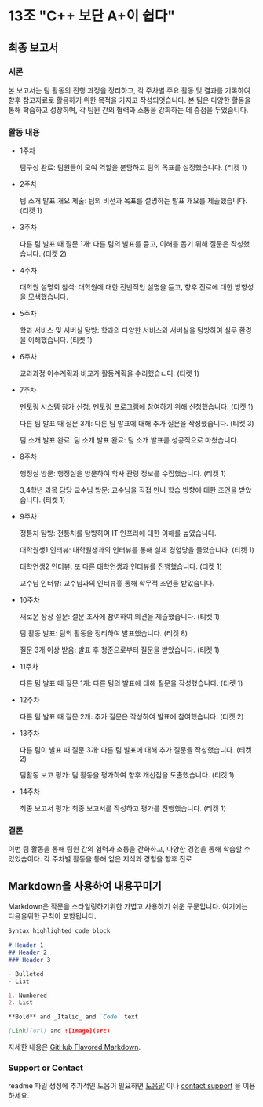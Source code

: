 # 13조 "C++ 보단 A+이 쉽다"

## 최종 보고서

### **서론**
본 보고서는 팀 활동의 진행 과정을 정리하고, 각 주차별 주요 활동 및 결과를 기록하여 향후 참고자료로 활용하기 위한 목적을 가지고 작성되엇습니다. 본 팀은 다양한 활동을 통해 학습하고 성장하며, 각 팀원 간의 협력과 소통을 강화하는 데 중점을 두었습니다. 

### **활동 내용**

- 1주차
  
  팀구성 완료: 팀원들이 모여 역할을 분담하고 팀의 목표를 설정했습니다. (티켓 1)



- 2주차
  
  팀 소개 발표 개요 제출: 팀의 비전과 목표를 설명하는 발표 개요를 제출했습니다. (티켓 1)



- 3주차

  다른 팀 발표 때 질문 1개: 다른 팀의 발표를 듣고, 이해를 돕기 위해 질문은 작성했습니다. (티켓 2)



- 4주차
  
  대학원 설명회 참석: 대학원에 대한 전반적인 설명을 듣고, 향후 진로에 대한 방향성을 모색했습니다. 



- 5주차
  
  학과 서비스 및 서버실 탐방: 학과의 다양한 서비스와 서버실을 탐방하여 실무 환경을 이해했습니다. (티켓 1)



- 6주차
  
  교과과정 이수계획과 비교가 활동계획을 수리했습ㄴ디. (티켓 1)



- 7주차
  
  멘토링 시스템 참가 신청: 멘토링 프로그램에 참여하기 위해 신청했습니다. (티켓 1)
  
  다른 팀 발표 때 질문 3개: 다른 팀 발표에 대해 추가 질문을 작성했습니다. (티켓 3)

  팀 소개 발표 완료: 팀 소개 발표 완료: 팀 소개 발표를 성공적으로 마쳤습니다.

  
- 8주차
  
  행정실 방문: 행정실을 방문하여 학사 관령 정보를 수집했습니다. (티켓 1)

  3,4학년 과목 담당 교수님 방문: 교수님을 직접 만나 학습 방향에 대한 조언을 받았습니다. (티켓 1)



- 9주차
  
  정통처 탐방: 전통처를 탐방하여 IT 인프라에 대한 이해를 높였습니다.

  대학원생1 인터뷰: 대학원생과의 인터뷰를 통해 실제 경험당을 들었습니다. (티켓 1)

  대학언생2 인터뷰: 또 다른 대학언생과 인터뷰를 진행했습니다. (티켓 1)

  교수님 인터뷰: 교수님과의 인터뷰흫 통해 학무적 조언을 받았습니다.



- 10주차
  
  새로운 상상 설문: 설문 조사에 참여하여 의견을 제출했습니다. (티켓 1)

  팀 활동 발표: 팀의 활동을 정리하여 발표했습니다. (티켓 8)

  질문 3개 이상 받음: 발표 후 청준으로부터 질문을 받았습니다. (티켓 1)



- 11주차
  
  다른 팀 발표 때 질문 1개: 다른 팀의 발표에 대해 질문을 작성했습니다. (티켓 1)



- 12주차
  
  다른 팀 발표 때 질문 2개: 추가 질문은 작성하여 발표에 참여했습니다. (티켓 2)



- 13주차
  
  다른 팀이 발표 때 질문 3개: 다른 팀 발표에 대해 추가 질문을 작성했습니다. (티켓 2)

  팀활동 보고 평가: 팀 활동을 평가하여 향후 개선점을 도출했습니다. (티켓 1)



- 14주차

  최종 보고서 평가: 최종 보고서를 작성하고 평가를 진행했습니다. (티켓 1)



### **결론**
이번 팀 활동을 통해 팀원 간의 협력과 소통을 간화하고, 다양한 경험을 통해 학습할 수 있었습이다. 각 주차별 활동을 통해 얻은 지식과 경험을 향후 진로 
  
## Markdown을 사용하여 내용꾸미기

Markdown은 작문을 스타일링하기위한 가볍고 사용하기 쉬운 구문입니다. 여기에는 다음을위한 규칙이 포함됩니다.

```markdown
Syntax highlighted code block

# Header 1
## Header 2
### Header 3

- Bulleted
- List

1. Numbered
2. List

**Bold** and _Italic_ and `Code` text

[Link](url) and ![Image](src)
```

자세한 내용은 [GitHub Flavored Markdown](https://guides.github.com/features/mastering-markdown/).

### Support or Contact

readme 파일 생성에 추가적인 도움이 필요하면 [도움말](https://help.github.com/articles/about-readmes/) 이나 [contact support](https://github.com/contact) 을 이용하세요.
